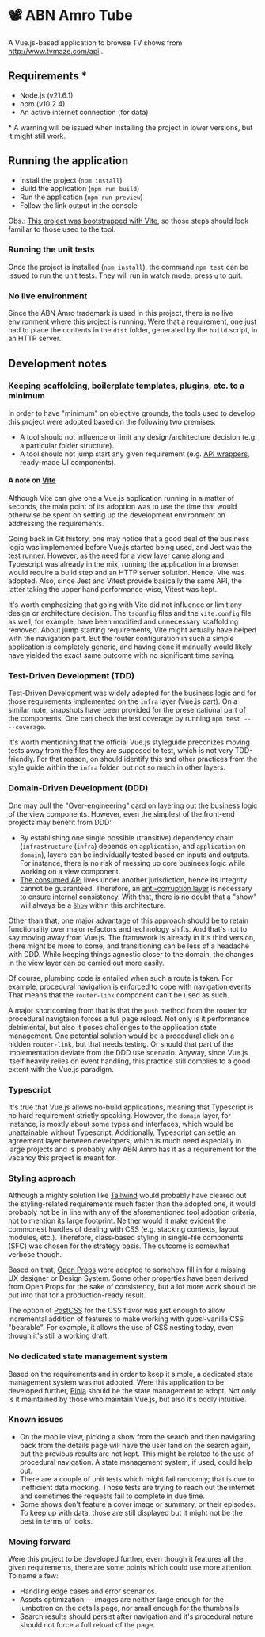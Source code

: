 # 📽️ ABN Amro Tube 

A Vue.js-based application to browse TV shows from http://www.tvmaze.com/api .

## Requirements *
- Node.js (v21.6.1)
- npm (v10.2.4)
- An active internet connection (for data)

\* A warning will be issued when installing the project in lower versions, but it might still work.

## Running the application
- Install the project (`npm install`)
- Build the application (`npm run build`)
- Run the application (`npm run preview`)
- Follow the link output in the console

Obs.: [This project was bootstrapped with Vite](#keeping-scaffolding-boilerplate-templates-plugins-etc-to-a-minimum), so those steps should look familiar to those used to the tool.

### Running the unit tests
Once the project is installed (`npm install`), the command `npm test` can be issued to run the unit tests. They will run in watch mode; press `q` to quit.

### No live environment
Since the ABN Amro trademark is used in this project, there is no live environment where this project is running. Were that a requirement, one just had to place the contents in the `dist` folder, generated by the `build` script, in an HTTP server.

## Development notes

### Keeping scaffolding, boilerplate templates, plugins, etc. to a minimum
In order to have "minimum" on objective grounds, the tools used to develop this project were adopted based on the following two premises:
- A tool should not influence or limit any design/architecture decision (e.g. a particular folder structure).
- A tool should not jump start any given requirement (e.g. [API wrappers](https://www.npmjs.com/search?q=tvmaze), ready-made UI components).

#### A note on [Vite](https://vitejs.dev/)
Although Vite can give one a Vue.js application running in a matter of seconds, the main point of its adoption was to use the time that would otherwise be spent on setting up the development environment on addressing the requirements.

Going back in Git history, one may notice that a good deal of the business logic was implemented before Vue.js started being used, and Jest was the test runner. However, as the need for a view layer came along and Typescript was already in the mix, running the application in a browser would require a build step and an HTTP server solution. Hence, Vite was adopted. Also, since Jest and Vitest provide basically the same API, the latter taking the upper hand performance-wise, Vitest was kept.

It's worth emphasizing that going with Vite did not influence or limit any design or architecture decision. The `tsconfig` files and the `vite.config` file as well, for example, have been modified and unnecessary scaffolding removed. About jump starting requirements, Vite might actually have helped with the navigation part. But the router configuration in such a simple application is completely generic, and having done it manually would likely have yielded the exact same outcome with no significant time saving.

### Test-Driven Development (TDD)
Test-Driven Development was widely adopted for the business logic and for those requirements implemented on the `infra` layer (Vue.js part). On a similar note, snapshots have been provided for the presentational part of the components. One can check the test coverage by running `npm test -- --coverage`.

It's worth mentioning that the official Vue.js styleguide preconizes moving tests away from the files they are supposed to test, which is not very TDD-friendly. For that reason, on should identify this and other practices from the style guide within the `infra` folder, but not so much in other layers. 

### Domain-Driven Development (DDD)
One may pull the "Over-engineering" card on layering out the business logic of the view components. However, even the simplest of the front-end projects may benefit from DDD:
- By establishing one single possible (transitive) dependency chain (`infrastructure` (`infra`) depends on `application`, and `application` on `domain`), layers can be individually tested based on inputs and outputs. For instance, there is no risk of messing up core businees logic while working on a view component.
- [The consumed API](https://www.tvmaze.com/api) lives under another jurisdiction, hence its integrity cannot be guaranteed. Therefore, an [anti-corruption layer](https://learn.microsoft.com/en-us/azure/architecture/patterns/anti-corruption-layer) is necessary to ensure internal consistency. With that, there is no doubt that a "show" will always be a [`Show`](./domain/show/entity.ts) within this architecture.

Other than that, one major advantage of this approach should be to retain functionality over major refactors and technology shifts. And that's not to say moving away from Vue.js. The framework is already in it's third version, there might be more to come, and transitioning can be less of a headache with DDD. While keeping things agnostic closer to the domain, the changes in the view layer can be carried out more easily.

Of course, plumbing code is entailed when such a route is taken. For example, procedural navigation is enforced to cope with navigation events. That means that the `router-link` component can't be used as such.

A major shortcoming from that is that the `push` method from the router for procedural navigtaion forces a full page reload. Not only is it performance detrimental, but also it poses challenges to the application state management. One potential solution would be a procedural click on a hidden `router-link`, but that needs testing. Or should that part of the implementation deviate from the DDD use scenario. Anyway, since Vue.js itself heavily relies on event handling, this practice still complies to a good extent with the Vue.js paradigm.

### Typescript
It's true that Vue.js allows no-build applications, meaning that Typescript is no hard requirement strictly speaking. However, the `domain` layer, for instance, is mostly about some types and interfaces, which would be unattainable without Typescript. Additionally, Typescript can settle an agreement layer between developers, which is much need especially in large projects and is probably why ABN Amro has it as a requirement for the vacancy this project is meant for.

### Styling approach
Although a mighty solution like [Tailwind](https://tailwindcss.com/) would probably have cleared out the styling-related requirements much faster than the adopted one, it would probably not be in line with any of the aforementioned tool adoption criteria, not to mention its large footprint. Neither would it make evident the commonest hurdles of dealing with CSS (e.g. stacking contexts, layout modules, etc.). Therefore, class-based styling in single-file components (SFC) was chosen for the strategy basis. The outcome is somewhat verbose though.

Based on that, [Open Props](https://open-props.style/) were adopted to somehow fill in for a missing UX designer or Design System. Some other properties have been derived from Open Props for the sake of consistency, but a lot more work should be put into that for a production-ready result.

The option of [PostCSS](https://postcss.org/) for the CSS flavor was just enough to allow incremental addition of features to make working with _quasi_-vanilla CSS "bearable". For example, it allows the use of CSS nesting today, even though [it's still a working draft.](https://caniuse.com/css-nesting)

### No dedicated state management system
Based on the requirements and in order to keep it simple, a dedicated state management system was not adopted. Were this application to be developed further, [Pinia](https://pinia.vuejs.org/) should be the state management to adopt. Not only is it maintained by those who maintain Vue.js, but also it's oddly intuitive.

### Known issues
- On the mobile view, picking a show from the search and then navigating back from the details page will have the user land on the search again, but the previous results are not kept. This might be related to the use of procedural navigation. A state management system, if used, could help out.
- There are a couple of unit tests which might fail randomly; that is due to inefficient data mocking. Those tests are trying to reach out the internet and sometimes the requests fail to complete in due time.
- Some shows don't feature a cover image or summary, or their episodes. To keep up with data, those are still displayed but it might not be the best in terms of looks.

### Moving forward
Were this project to be developed further, even though it features all the given requirements, there are some points which could use more attention. To name a few:
- Handling edge cases and error scenarios.
- Assets optimization — images are neither large enough for the jumbotron on the details page, nor small enough for the thumbnails.
- Search results should persist after navigation and it's procedural nature should not force a full reload of the page.